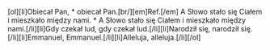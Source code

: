 [ol][li]Obiecał Pan, * obiecał Pan.[br/][em]Ref.[/em] A Słowo stało się Ciałem i mieszkało między nami. * A Słowo stało się Ciałem i mieszkało między nami.[/li][li]Gdy czekał lud, gdy czekał lud.[/li][li]Narodził się, narodził się.[/li][li]Emmanuel, Emmanuel.[/li][li]Alleluja, alleluja.[/li][/ol]